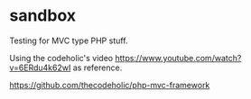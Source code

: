 # sandbox

Testing for MVC type PHP stuff.

Using the codeholic's video https://www.youtube.com/watch?v=6ERdu4k62wI as reference.

https://github.com/thecodeholic/php-mvc-framework


